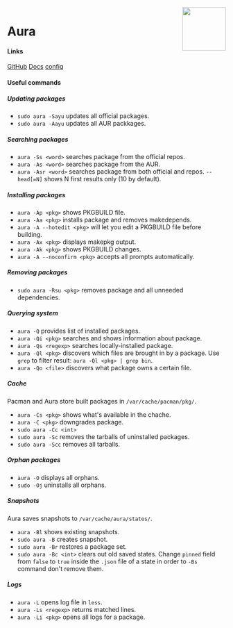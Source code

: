 <img height=100 align="right" src="https://fosskers.github.io/aura/logo.png">

# Aura

#### Links
[GitHub](https://github.com/fosskers/aura)
[Docs](https://fosskers.github.io/aura/introduction.html)
[config](../configs/aura.conf)

#### Useful commands

##### Updating packages
- `sudo aura -Sayu` updates all official packages.
- `sudo aura -Aayu` updates all AUR packkages.

##### Searching packages
- `aura -Ss <word>` searches package from the official repos.
- `aura -As <word>` searches package from the AUR.
- `aura -Asr <word>` searches package from both official and repos. `--head[=N]` shows N first results only (10 by default).

##### Installing packages
- `aura -Ap <pkg>` shows PKGBUILD file.
- `aura -Aa <pkg>` installs package and removes makedepends.
- `aura -A --hotedit <pkg>` will let you edit a PKGBUILD file before building.
- `aura -Ax <pkg>` displays makepkg output.
- `aura -Ak <pkg>` shows PKGBUILD changes.
- `aura -A --noconfirm <pkg>` accepts all prompts automatically.

##### Removing packages
- `sudo aura -Rsu <pkg>` removes package and all unneeded dependencies.

##### Querying system
- `aura -Q` provides list of installed packages.
- `aura -Qi <pkg>` searches and shows information about package.
- `aura -Qs <regexp>` searches locally-installed package.
- `aura -Ql <pkg>` discovers which files are brought in by a package. Use `grep` to filter result: `aura -Ql <pkg> | grep bin`.
- `aura -Qo <file>` discovers what package owns a certain file.

##### Cache
Pacman and Aura store built packages in `/var/cache/pacman/pkg/`.
- `aura -Cs <pkg>` shows what's available in the chache.
- `aura -C <pkg>` downgrades package.
- `sudo aura -Cc <int>` 
- `sudo aura -Sc` removes the tarballs of uninstalled packages.
- `sudo aura -Scc` removes all tarballs.

##### Orphan packages
- `aura -O` displays all orphans.
- `sudo -Oj` uninstalls all orphans.

##### Snapshots
Aura saves snapshots to `/var/cache/aura/states/`.
- `aura -Bl` shows existing snapshots.
- `sudo aura -B` creates snapshot.
- `sudo aura -Br` restores a package set.
- `sudo aura -Bc <int>` clears out old saved states. Change `pinned` field from `false` to `true` inside the `.json` file of a state in order to `-Bs` command don't remove them.

##### Logs
- `aura -L` opens log file in `less`.
- `aura -Ls <regexp>` returns matched lines.
- `aura -Li <pkg>` opens all logs for a package.
